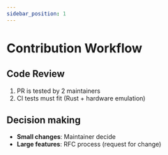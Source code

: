 ```yaml
---
sidebar_position: 1
---
```


# Contribution Workflow  

## Code Review  

1. PR is tested by 2 maintainers
2. CI tests must fit (Rust + hardware emulation)

## Decision making  

- **Small changes**: Maintainer decide
- **Large features**: RFC process (request for change)
